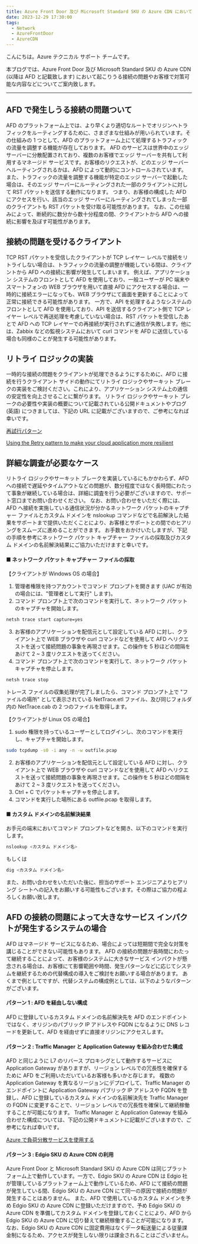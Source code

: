 ```yaml
---
title: Azure Front Door 及び Microsoft Standard SKU の Azure CDN において発生する接続の問題
date: 2023-12-29 17:30:00 
tags:
  - Network
  - AzureFrontDoor
  - AzureCDN
---
```


こんにちは。Azure テクニカル サポート チームです。

本ブログでは、Azure Front Door 及び Microsoft Standard SKU の Azure CDN (以降は AFD と記載致します) において起こりうる接続の問題やお客様で対策可能な内容などについてご案内致します。

<!-- more -->

---

## AFD で発生しうる接続の問題ついて
AFD のプラットフォーム上では、より早くより適切なルートでオリジンへトラフィックをルーティングするために、さまざまな仕組みが用いられています。その仕組みの 1 つとして、AFD のプラットフォーム上にて処理するトラフィックの流量を調整する機能が存在しております。 
AFD のサービスは世界中のエッジ サーバーに分散配置されており、複数のお客様でエッジ サーバーを共有して利用するマネージド サービスです。お客様のリクエストが、どのエッジ サーバーへルーティングされるかは、AFD によって動的にコントロールされています。
また、トラフィックの流量を調整する機能が特定のエッジ サーバーで起動した場合は、そのエッジ サーバーにルーティングされた一部のクライアントに対して RST パケットを送信する動作になります。
つまり、お客様の構成した AFD にアクセスを行い、該当のエッジ サーバーにルーティングされてしまった一部のクライアントも RST パケットを受け取る可能性があります。
なお、この仕組みによって、断続的に数分から数十分程度の間、クライアントから AFD への接続に影響を及ぼす可能性があります。


## 接続の問題を受けるクライアント
TCP RST パケットを受信したクライアントが TCP レイヤー レベルで接続をリトライしない場合は、トラフィックの流量の調整が機能している間は、クライアントから AFD への接続に影響が発生してしまいます。
例えば、アプリケーション システムのフロントとして AFD を使用しており、一般ユーザーが PC 端末やスマートフォンの WEB ブラウザを用いて直接 AFD にアクセスする場合は、一時的に接続エラーになっても、WEB ブラウザにて画面を更新することによって正常に接続できる可能性があります。
一方で、API を処理するようなシステムのフロントとして AFD を使用しており、API を送信するクライアント側で TCP レイヤー レベルで再送処理を考慮していない場合は、RST パケットを受信したあとで AFD への TCP レイヤーでの再接続が実行されずに通信が失敗します。他には、Zabbix などの監視システムにおいて curl コマンドを AFD に送信している場合も同様のことが発生する可能性があります。


## リトライ ロジックの実装
一時的な接続の問題をクライアントが処理できるようにするために、AFD に接続を行うクライアント サイドの動作にてリトライ ロジックやサーキット ブレークの実装をご検討ください。これにより、アプリケーション システム上の通信の安定性を向上させることに繋がります。
リトライ ロジックやサーキット ブレークの必要性や実装の概要について記載されている公開ドキュメントやブログ (英語) につきましては、下記の URL に記載がございますので、ご参考になれば幸いです。

[再試行パターン](https://learn.microsoft.com/ja-jp/azure/architecture/patterns/retry)

[Using the Retry pattern to make your cloud application more resilient](https://azure.microsoft.com/en-us/blog/using-the-retry-pattern-to-make-your-cloud-application-more-resilient/)


## 詳細な調査が必要なケース
リトライ ロジックやサーキット ブレークを実装しているにもかかわらず、AFD への接続で遅延やタイムアウトなどの問題が、数分程度ではなく長時間にわたって事象が継続している場合は、詳細に調査を行う必要がございますので、サポート窓口までお問い合わせください。
なお、お問い合わせをいただく際には、AFD へ接続を実施している通信状況が分かるネットワーク パケットのキャプチャー ファイルとカスタム ドメインを nslookup コマンドなどで名前解決した結果をサポートまで提供いただくことにより、お客様とサポートとの間でのヒアリングをスムーズに進めることができます。
お手数をおかけいたしますが、下記の手順を参考にネットワーク パケット キャプチャー ファイルの採取及びカスタム ドメインの名前解決結果にご協力いただけますと幸いです。

#### ■ ネットワーク パケット キャプチャー ファイルの採取
【クライアントが Windows OS の場合】
1. 管理者権限を持つアカウントでコマンド プロンプトを開きます (UAC が有効の場合には、"管理者として実行" します)。
2. コマンド プロンプト上で次のコマンドを実行して、ネットワーク パケットのキャプチャを開始します。
```Bash
netsh trace start capture=yes
```
3. お客様のアプリケーションを配信元として設定している AFD に対し、クライアント上で WEB ブラウザや curl コマンドなどを使用して AFD へリクエストを送って接続問題の事象を再現させます。この操作を 5 秒ほどの間隔をあけて 2 ~ 3 度リクエストを送ってください。
4. コマンド プロンプト上で次のコマンドを実行して、ネットワーク パケット キャプチャを停止します。
```Bash
netsh trace stop
```
トレース ファイルの収集処理が完了しましたら、コマンド プロンプト上で "ファイルの場所" として表示されている NetTrace.etl ファイル、及び同じフォルダ内の NetTrace.cab の 2 つのファイルを取得します。

【クライアントが Linux OS の場合】
1. sudo 権限を持っているユーザーとしてログインし、次のコマンドを実行し、キャプチャを開始します。
```Bash
sudo tcpdump -s0 -i any -n -w outfile.pcap
```
2. お客様のアプリケーションを配信元として設定している AFD に対し、クライアント上で WEB ブラウザや curl コマンドなどを使用して AFD へリクエストを送って接続問題の事象を再現させます。この操作を 5 秒ほどの間隔をあけて 2 ~ 3 度リクエストを送ってください。
3. Ctrl + C でパケットキャプチャを停止します。
4. コマンドを実行した場所にある outfile.pcap を取得します。

#### ■ カスタム ドメインの名前解決結果
お手元の端末においてコマンド プロンプトなどを開き、以下のコマンドを実行します。
```Bash
nslookup <カスタム ドメイン名>
```
もしくは
```Bash
dig <カスタム ドメイン名>
```

また、お問い合わせをいただいた後に、担当のサポート エンジニアよりヒアリング シートへの記入をお願いする可能性もございます。その際はご協力の程よろしくお願い致します。


## AFD の接続の問題によって大きなサービス インパクトが発生するシステムの場合
AFD はマネージド サービスになるため、場合によっては短期間で完全な対策を講じることができない可能性もあります。
AFD の接続の問題が長時間にわたって継続することによって、お客様のシステムに大きなサービス インパクトが懸念される場合は、お客様にて影響範囲や時間、発生パターンなどに応じてシステムを継続するための代替構成の導入をご検討をお願いする場合があります。
あくまで例としてですが、代替システムの構成例としては、以下のようなパターンがございます。

#### パターン 1 : AFD を経由しない構成
AFD に登録しているカスタム ドメインの名前解決先を AFD のエンドポイントではなく、オリジンのパブリック IP アドレスや FQDN になるように DNS レコードを更新して、AFD を経由せずに直接オリジンにアクセスします。

#### パターン 2 : Traffic Manager と Application Gateway を組み合わせた構成
AFD と同じように L7 のリバース プロキシグとして動作するサービスに Application Gateway がありますが、リージョン レベルでの冗長性を確保するために AFD をご利用いただいているお客様も多いかと存じます。
複数の Application Gateway を異なるリージョンにデプロイして、Traffic Manager のエンドポイントに Application Gateway パブリック IP アドレスや FQDN を登録し、AFD に登録しているカスタム ドメインの名前解決先を Traffic Manager の FQDN に変更することで、リージョン レベルでの冗長性を確保して継続稼働することが可能になります。
Traffic Manager と Application Gateway を組み合わせた構成については、下記の公開ドキュメントに記載がございますので、ご参考になれば幸いです。

[Azure で負荷分散サービスを使用する](https://learn.microsoft.com/ja-jp/azure/traffic-manager/traffic-manager-load-balancing-azure)

#### パターン 3 : Edgio SKU の Azure CDN の利用
Azure Front Door と Microsoft Standard SKU の Azure CDN は同じプラットフォーム上で動作しています。一方で、Edgio SKU の Azure CDN は Edgio 社が管理しているプラットフォーム上で動作しているため、AFD にて接続の問題が発生している間、Edgio SKU の Azure CDN にて同一の原因で接続の問題が発生することはありません。
また、AFD で使用しているカスタム ドメインを予め Edgio SKU の Azure CDN に登録いただけますので、予め Edgio SKU の Azure CDN を準備してカスタム ドメインを登録しておくことにより、AFD から Edgio SKU の Azure CDN に切り替えて継続稼働することが可能になります。
なお、Edgio SKU の Azure CDN に固定費用はなくデータ転送量による従量課金制になるため、アクセスが発生しない限りは課金されることはございません。
